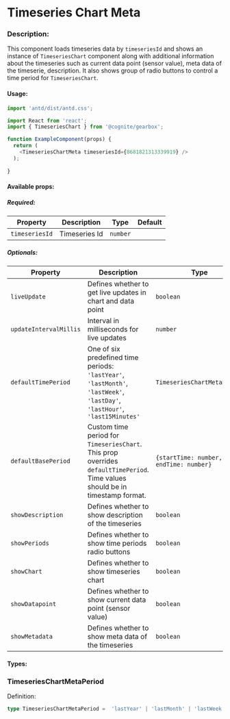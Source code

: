 # Timeseries Chart Meta

<!-- STORY -->

### Description:

This component loads timeseries data by `timeseriesId` and shows an instance of `TimeseriesChart` component along with additional information about the timeseries such as current data point (sensor value),
meta data of the timeserie, description. It also shows group of radio buttons to control a time period for `TimeseriesChart`.

#### Usage:

```typescript jsx
import 'antd/dist/antd.css';

import React from 'react';
import { TimeseriesChart } from '@cognite/gearbox';

function ExampleComponent(props) {
  return (
    <TimeseriesChartMeta timeseriesId={8681821313339919} />
  );
  
}
```

#### Available props:

##### Required:

| Property        | Description                                        | Type         | Default |
| --------------- | -------------------------------------------------- | ------------ | ------- |
| `timeseriesId`  | Timeseries Id                                      | `number`     |         |

##### Optionals:

| Property               | Description                                                                 | Type                             | Default                                         |
| ---------------------- | ----------------------------------------------------------------------------| -------------------------------- | ----------------------------------------------- |
| `liveUpdate`           | Defines whether to get live updates in chart and data point                 | `boolean`                        | `true`                                          |
| `updateIntervalMillis` | Interval in milliseconds for live updates                                   | `number`                         | `5000`                                          |
| `defaultTimePeriod`    | One of six predefined time periods: `'lastYear'`, `'lastMonth'`, `'lastWeek'`, `'lastDay'`, `'lastHour'`, `'last15Minutes'` | `TimeseriesChartMetaPeriod`      | `'lastHour'`                                      |
| `defaultBasePeriod`    | Custom time period for `TimeseriesChart`. This prop overrides `defaultTimePeriod`. Time values should be in timestamp format. | `{startTime: number, endTime: number}`|                              |
| `showDescription`      | Defines whether to show description of the timeseries                        | `boolean`                        | `true`                                         |
| `showPeriods`          | Defines whether to show time periods radio buttons                           | `boolean`                        | `true`                                         |
| `showChart`            | Defines whether to show timeseries chart                                     | `boolean`                        | `true`                                         |
| `showDatapoint`        | Defines whether to show current data point (sensor value)                    | `boolean`                        | `true`                                         |
| `showMetadata`         | Defines whether to show meta data of the timeseries                          | `boolean`                        | `true`                                         |



#### Types:

### TimeseriesChartMetaPeriod

Definition:

```typescript
type TimeseriesChartMetaPeriod =  'lastYear' | 'lastMonth' | 'lastWeek' | 'lastDay' | 'lastHour' | 'last15minutes';
```
